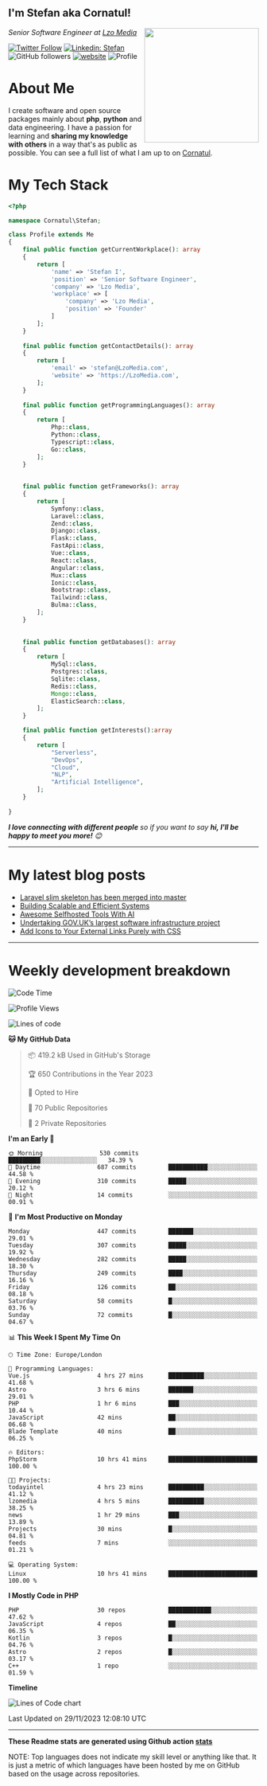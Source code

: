 <h2>I'm Stefan aka Cornatul! </h2>
<img align='right' src="https://i.giphy.com/media/YePKU8cVoIF3afvi8s/giphy.webp" width="230">
<p><em>Senior Software Engineer at <a href="https:/lzomedia.com/">Lzo Media
</a>
</em></p>

[![Twitter Follow](https://img.shields.io/twitter/follow/cornatul?label=Follow)](https://twitter.com/intent/follow?screen_name=cornatul)
[![Linkedin: Stefan](https://img.shields.io/badge/cornatul-blue?style=flat-square&logo=Linkedin&logoColor=white&link=https://www.linkedin.com/in/cornatul/)](https://www.linkedin.com/in/cornatul/)
![GitHub followers](https://img.shields.io/github/followers/cornatul?label=Follow&style=social)
[![website](https://img.shields.io/badge/Website-46a2f1.svg?&style=flat-square&logo=Google-Chrome&logoColor=white&link=https://cornatul.com/)](https://cornatul.com/)
![Profile](https://visitor-badge.glitch.me/badge?page_id=cornatul.cornatul)



# About Me
I create software and open source packages mainly about **php**, **python** and data engineering. 
I have a passion for learning and **sharing my knowledge with others** in a way that's as public as possible. 
You can see a full list of what I am up to on [Cornatul](https://lzomedia.com).


# My Tech Stack

```php
<?php

namespace Cornatul\Stefan;

class Profile extends Me
{
    final public function getCurrentWorkplace(): array
    {
        return [
            'name' => 'Stefan I',
            'position' => 'Senior Software Engineer',
            'company' => 'Lzo Media',
            'workplace' => [
                'company' => 'Lzo Media',
                'position' => 'Founder'         
            ]
        ];
    }
    
    final public function getContactDetails(): array
    {
        return [
            'email' => 'stefan@LzoMedia.com',
            'website' => 'https://LzoMedia.com',
        ];
    }
    
    final public function getProgrammingLanguages(): array
    {
        return [
            Php::class,
            Python::class,
            Typescript::class,
            Go::class,
        ];
    }
    
    
    final public function getFrameworks(): array
    {
        return [
            Symfony::class,
            Laravel::class,
            Zend::class,
            Django::class,
            Flask::class,
            FastApi::class,
            Vue::class,
            React::class,
            Angular::class,
            Mux::class
            Ionic::class,
            Bootstrap::class,
            Tailwind::class,
            Bulma::class,
        ];
    }
    
    
    final public function getDatabases(): array
    {
        return [
            MySql::class,
            Postgres::class,
            Sqlite::class,
            Redis::class,
            Mongo::class,
            ElasticSearch::class,
        ];
    }

    final public function getInterests():array
    {
        return [
            "Serverless",
            "DevOps",
            "Cloud",
            "NLP",
            "Artificial Intelligence",
        ];
    }
   
}
```
 <em><b>I love connecting with different people</b> so if you want to say <b>hi, I'll be happy to meet you more!</b> 😊</em>

---
# My latest blog posts
<!-- BLOG-POST-LIST:START -->
- [Laravel slim skeleton has been merged into master](https://blog.lzomedia.com/laravel-slim-skeleton-has-been-merged-into-master/)
- [Building Scalable and Efficient Systems](https://blog.lzomedia.com/building-scalable-and-efficient-systems/)
- [Awesome Selfhosted Tools With AI](https://blog.lzomedia.com/awesome-selfhosted-tools-with-ai/)
- [Undertaking GOV.UK’s largest software infrastructure project](https://blog.lzomedia.com/undertaking-gov-uks-largest-software-infrastructure-project/)
- [Add Icons to Your External Links Purely with CSS](https://blog.lzomedia.com/add-icons-to-your-external-links-purely-with-css/)
<!-- BLOG-POST-LIST:END -->

---
# Weekly development breakdown
<!--START_SECTION:waka-->
![Code Time](http://img.shields.io/badge/Code%20Time-351%20hrs%2058%20mins-blue)

![Profile Views](http://img.shields.io/badge/Profile%20Views-0-blue)

![Lines of code](https://img.shields.io/badge/From%20Hello%20World%20I%27ve%20Written-8.5%20million%20lines%20of%20code-blue)

**🐱 My GitHub Data** 

> 📦 419.2 kB Used in GitHub's Storage 
 > 
> 🏆 650 Contributions in the Year 2023
 > 
> 💼 Opted to Hire
 > 
> 📜 70 Public Repositories 
 > 
> 🔑 2 Private Repositories 
 > 
**I'm an Early 🐤** 

```text
🌞 Morning                530 commits         █████████░░░░░░░░░░░░░░░░   34.39 % 
🌆 Daytime                687 commits         ███████████░░░░░░░░░░░░░░   44.58 % 
🌃 Evening                310 commits         █████░░░░░░░░░░░░░░░░░░░░   20.12 % 
🌙 Night                  14 commits          ░░░░░░░░░░░░░░░░░░░░░░░░░   00.91 % 
```
📅 **I'm Most Productive on Monday** 

```text
Monday                   447 commits         ███████░░░░░░░░░░░░░░░░░░   29.01 % 
Tuesday                  307 commits         █████░░░░░░░░░░░░░░░░░░░░   19.92 % 
Wednesday                282 commits         █████░░░░░░░░░░░░░░░░░░░░   18.30 % 
Thursday                 249 commits         ████░░░░░░░░░░░░░░░░░░░░░   16.16 % 
Friday                   126 commits         ██░░░░░░░░░░░░░░░░░░░░░░░   08.18 % 
Saturday                 58 commits          █░░░░░░░░░░░░░░░░░░░░░░░░   03.76 % 
Sunday                   72 commits          █░░░░░░░░░░░░░░░░░░░░░░░░   04.67 % 
```


📊 **This Week I Spent My Time On** 

```text
🕑︎ Time Zone: Europe/London

💬 Programming Languages: 
Vue.js                   4 hrs 27 mins       ██████████░░░░░░░░░░░░░░░   41.68 % 
Astro                    3 hrs 6 mins        ███████░░░░░░░░░░░░░░░░░░   29.01 % 
PHP                      1 hr 6 mins         ███░░░░░░░░░░░░░░░░░░░░░░   10.44 % 
JavaScript               42 mins             ██░░░░░░░░░░░░░░░░░░░░░░░   06.68 % 
Blade Template           40 mins             ██░░░░░░░░░░░░░░░░░░░░░░░   06.25 % 

🔥 Editors: 
PhpStorm                 10 hrs 41 mins      █████████████████████████   100.00 % 

🐱‍💻 Projects: 
todayintel               4 hrs 23 mins       ██████████░░░░░░░░░░░░░░░   41.12 % 
lzomedia                 4 hrs 5 mins        ██████████░░░░░░░░░░░░░░░   38.25 % 
news                     1 hr 29 mins        ███░░░░░░░░░░░░░░░░░░░░░░   13.89 % 
Projects                 30 mins             █░░░░░░░░░░░░░░░░░░░░░░░░   04.81 % 
feeds                    7 mins              ░░░░░░░░░░░░░░░░░░░░░░░░░   01.21 % 

💻 Operating System: 
Linux                    10 hrs 41 mins      █████████████████████████   100.00 % 
```

**I Mostly Code in PHP** 

```text
PHP                      30 repos            ████████████░░░░░░░░░░░░░   47.62 % 
JavaScript               4 repos             ██░░░░░░░░░░░░░░░░░░░░░░░   06.35 % 
Kotlin                   3 repos             █░░░░░░░░░░░░░░░░░░░░░░░░   04.76 % 
Astro                    2 repos             █░░░░░░░░░░░░░░░░░░░░░░░░   03.17 % 
C++                      1 repo              ░░░░░░░░░░░░░░░░░░░░░░░░░   01.59 % 
```



**Timeline**

![Lines of Code chart](https://raw.githubusercontent.com/cornatul/cornatul/master/assets/bar_graph.png)


 Last Updated on 29/11/2023 12:08:10 UTC
<!--END_SECTION:waka-->


---


**These Readme stats are generated using Github action [stats](https://github.com/cornatul/stats)**

NOTE: Top languages does not indicate my skill level or anything like that. 
It is just a metric of which languages have been hosted by me on GitHub based on the usage across repositories. 
